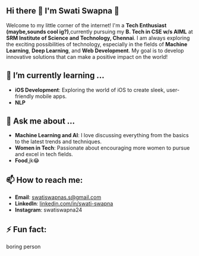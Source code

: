 ## Hi there 👋 I'm Swati Swapna 🚀

<!--
**swatiswapna/swatiswapna** is a ✨ _special_ ✨ repository because its `README.md` (this file) appears on your GitHub profile.

Here are some ideas to get you started:

- 🔭 I’m currently working on ...
- 🌱 I’m currently learning ...
- 👯 I’m looking to collaborate on ...
- 🤔 I’m looking for help with ...
- 💬 Ask me about ...
- 📫 How to reach me: ...
- 😄 Pronouns: ...
- ⚡ Fun fact: ...
-->
Welcome to my little corner of the internet! I'm a **Tech Enthusiast (maybe,sounds cool ig?)**,currently pursuing my **B. Tech in CSE w/s AIML** at **SRM Institute of Science and Technology, Chennai**. I am always exploring the exciting possibilities of technology, especially in the fields of **Machine Learning**, **Deep Learning**, and **Web Development**. My goal is to develop innovative solutions that can make a positive impact on the world!

## 🌱 I’m currently learning ...
- **iOS Development**: Exploring the world of iOS to create sleek, user-friendly mobile apps.
- **NLP**

## 💬 Ask me about ...
- **Machine Learning and AI**: I love discussing everything from the basics to the latest trends and techniques.
- **Women in Tech**: Passionate about encouraging more women to pursue and excel in tech fields.
- **Food**,jk😂

## 📫 How to reach me:
- **Email**: [swatiswapnas.s@gmail.com](mailto:swatiswapnas.s@gmail.com)
- **LinkedIn**: [linkedin.com/in/swati-swapna](https://linkedin.com/in/swati-swapna)
- **Instagram**: swatiswapna24
## ⚡ Fun fact:
boring person



